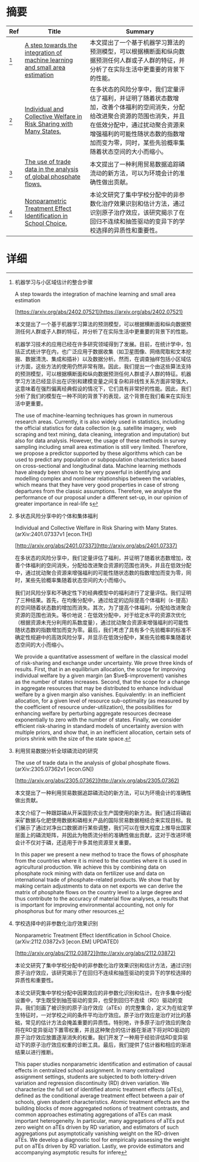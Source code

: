 # 摘要

| Ref | Title | Summary |
| --- | --- | --- |
| [^1] | [A step towards the integration of machine learning and small area estimation](https://arxiv.org/abs/2402.07521) | 本文提出了一个基于机器学习算法的预测模型，可以根据横断面和纵向数据预测任何人群或子人群的特征，并分析了在实际生活中更重要的背景下的性能。 |
| [^2] | [Individual and Collective Welfare in Risk Sharing with Many States.](http://arxiv.org/abs/2401.07337) | 在多状态的风险分享中，我们定量评估了福利，并证明了随着状态数增加，改善个体福利的空间消失，分配给改进聚合资源的范围也消失，并且在低效分配中，通过扰动聚合资源来增强福利的可能性随状态数的指数增加而变为零，同时，某些先验概率集随着状态空间的大小而缩小。 |
| [^3] | [The use of trade data in the analysis of global phosphate flows.](http://arxiv.org/abs/2305.07362) | 本文提出了一种利用贸易数据追踪磷流动的新方法，可以为环境会计的准确性做出贡献。 |
| [^4] | [Nonparametric Treatment Effect Identification in School Choice.](http://arxiv.org/abs/2112.03872) | 本论文研究了集中学校分配中的非参数化治疗效果识别和估计方法，通过识别原子治疗效应，该研究揭示了在回归不连续和抽签驱动的变异下的学校选择的异质性和重要性。 |

# 详细

[^1]: 机器学习与小区域估计的整合步骤

    A step towards the integration of machine learning and small area estimation

    [https://arxiv.org/abs/2402.07521](https://arxiv.org/abs/2402.07521)

    本文提出了一个基于机器学习算法的预测模型，可以根据横断面和纵向数据预测任何人群或子人群的特征，并分析了在实际生活中更重要的背景下的性能。

    

    机器学习技术的应用已经在许多研究领域得到了发展。目前，在统计学中，包括正式统计学在内，也广泛应用于数据收集（如卫星图像、网络爬取和文本挖掘、数据清洗、集成和插补）以及数据分析。然而，在调查抽样包括小区域估计方面，这些方法的使用仍然非常有限。因此，我们提出一个由这些算法支持的预测模型，可以根据横断面和纵向数据预测任何人群或子人群的特征。机器学习方法已经显示出在识别和建模变量之间复杂和非线性关系方面非常强大，这意味着在强烈偏离经典假设的情况下，它们具有非常好的性能。因此，我们分析了我们的模型在一种不同的背景下的表现，这个背景在我们看来在实际生活中更重要。

    The use of machine-learning techniques has grown in numerous research areas. Currently, it is also widely used in statistics, including the official statistics for data collection (e.g. satellite imagery, web scraping and text mining, data cleaning, integration and imputation) but also for data analysis. However, the usage of these methods in survey sampling including small area estimation is still very limited. Therefore, we propose a predictor supported by these algorithms which can be used to predict any population or subpopulation characteristics based on cross-sectional and longitudinal data. Machine learning methods have already been shown to be very powerful in identifying and modelling complex and nonlinear relationships between the variables, which means that they have very good properties in case of strong departures from the classic assumptions. Therefore, we analyse the performance of our proposal under a different set-up, in our opinion of greater importance in real-life s
    
[^2]: 多状态风险分享中的个体和集体福利

    Individual and Collective Welfare in Risk Sharing with Many States. (arXiv:2401.07337v1 [econ.TH])

    [http://arxiv.org/abs/2401.07337](http://arxiv.org/abs/2401.07337)

    在多状态的风险分享中，我们定量评估了福利，并证明了随着状态数增加，改善个体福利的空间消失，分配给改进聚合资源的范围也消失，并且在低效分配中，通过扰动聚合资源来增强福利的可能性随状态数的指数增加而变为零，同时，某些先验概率集随着状态空间的大小而缩小。

    

    我们对风险分享和不确定性下的经典模型中的福利进行了定量评估。我们证明了三种结果。首先，在均衡分配中，通过给定的边际提高个体福利（ε-提高）的空间随着状态数的增加而消失。其次，为了提高个体福利，分配给改进聚合资源的范围也消失。等价地说：在低效分配中，对于给定水平的资源次优化（根据资源未充分利用的系数度量），通过扰动聚合资源来增强福利的可能性随状态数的指数增加而变为零。最后，我们考虑了具有多个先验概率的标准不确定性规避中的高效风险分享，并显示在低效分配中，某些先验概率集随着状态空间的大小而缩小。

    We provide a quantitative assessment of welfare in the classical model of risk-sharing and exchange under uncertainty. We prove three kinds of results. First, that in an equilibrium allocation, the scope for improving individual welfare by a given margin (an $\ve$-improvement) vanishes as the number of states increases. Second, that the scope for a change in aggregate resources that may be distributed to enhance individual welfare by a given margin also vanishes. Equivalently: in an inefficient allocation, for a given level of resource sub-optimality (as measured by the coefficient of resource under-utilization), the possibilities for enhancing welfare by perturbing aggregate resources decrease exponentially to zero with the number of states. Finally, we consider efficient risk-sharing in standard models of uncertainty aversion with multiple priors, and show that, in an inefficient allocation, certain sets of priors shrink with the size of the state space.
    
[^3]: 利用贸易数据分析全球磷流动的研究

    The use of trade data in the analysis of global phosphate flows. (arXiv:2305.07362v1 [econ.GN])

    [http://arxiv.org/abs/2305.07362](http://arxiv.org/abs/2305.07362)

    本文提出了一种利用贸易数据追踪磷流动的新方法，可以为环境会计的准确性做出贡献。

    

    本文介绍了一种跟踪磷从开采国到农业生产国使用的新方法。我们通过将磷岩采矿数据与化肥使用数据和磷相关产品的国际贸易数据相结合来实现目标。我们展示了通过对净出口数据进行某些调整，我们可以在很大程度上推导出国家层面上的磷流矩阵，并因此为物质流分析的准确性做出贡献，这对于改进环境会计不仅对于磷，还适用于许多其他资源至关重要。

    In this paper we present a new method to trace the flows of phosphate from the countries where it is mined to the counties where it is used in agricultural production. We achieve this by combining data on phosphate rock mining with data on fertilizer use and data on international trade of phosphate-related products. We show that by making certain adjustments to data on net exports we can derive the matrix of phosphate flows on the country level to a large degree and thus contribute to the accuracy of material flow analyses, a results that is important for improving environmental accounting, not only for phosphorus but for many other resources.
    
[^4]: 学校选择中的非参数化治疗效果识别

    Nonparametric Treatment Effect Identification in School Choice. (arXiv:2112.03872v3 [econ.EM] UPDATED)

    [http://arxiv.org/abs/2112.03872](http://arxiv.org/abs/2112.03872)

    本论文研究了集中学校分配中的非参数化治疗效果识别和估计方法，通过识别原子治疗效应，该研究揭示了在回归不连续和抽签驱动的变异下的学校选择的异质性和重要性。

    

    本论文研究集中学校分配中因果效应的非参数化识别和估计。在许多集中分配设置中，学生既受到抽签驱动的变异，也受到回归不连续（RD）驱动的变异。我们刻画了被识别的原子治疗效应（aTEs）的完整集合，定义为在给定学生特征时，一对学校之间的条件平均治疗效应。原子治疗效应是治疗对比的基础，常见的估计方法会掩盖重要的异质性。特别地，许多原子治疗效应的聚合将在RD变异驱动下置零权重，并且这种聚合的估计器在渐进下将对RD驱动的原子治疗效应放置逐渐消失的权重。我们开发了一种用于经验评估RD变异驱动下的原子治疗效应权重的诊断工具。最后，我们提供了估计器和相应的渐进结果以进行推断。

    This paper studies nonparametric identification and estimation of causal effects in centralized school assignment. In many centralized assignment settings, students are subjected to both lottery-driven variation and regression discontinuity (RD) driven variation. We characterize the full set of identified atomic treatment effects (aTEs), defined as the conditional average treatment effect between a pair of schools, given student characteristics. Atomic treatment effects are the building blocks of more aggregated notions of treatment contrasts, and common approaches estimating aggregations of aTEs can mask important heterogeneity. In particular, many aggregations of aTEs put zero weight on aTEs driven by RD variation, and estimators of such aggregations put asymptotically vanishing weight on the RD-driven aTEs. We develop a diagnostic tool for empirically assessing the weight put on aTEs driven by RD variation. Lastly, we provide estimators and accompanying asymptotic results for infere
    

